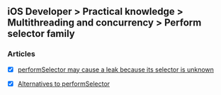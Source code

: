 ## iOS Developer > Practical knowledge > Multithreading and concurrency > Perform selector family

### Articles
- [x] [performSelector may cause a leak because its selector is unknown](https://stackoverflow.com/questions/7017281/performselector-may-cause-a-leak-because-its-selector-is-unknown)
- [x] [Alternatives to performSelector](http://codeshaker.blogspot.co.uk/2012/05/alternatives-to-performselector.html)


